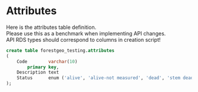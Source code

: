 # Attributes

Here is the attributes table definition. <br /> 
Please use this as a benchmark when implementing API changes. <br /> 
API RDS types should correspond to columns in creation script!

```SQL
create table forestgeo_testing.attributes
(
    Code        varchar(10)                                                                                                     not null
        primary key,
    Description text                                                                                                            null,
    Status      enum ('alive', 'alive-not measured', 'dead', 'stem dead', 'broken below', 'omitted', 'missing') default 'alive' null
);
```